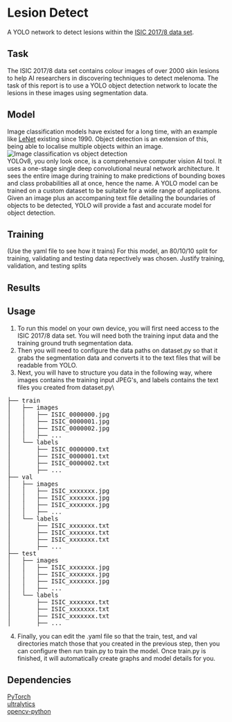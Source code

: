 # Lesion Detect
A YOLO network to detect lesions within the [ISIC 2017/8 data set](https://challenge.isic-archive.com/data/#2017).
## Task
The ISIC 2017/8 data set contains colour images of over 2000 skin lesions to help AI researchers in discovering techniques to detect melenoma. The task of this report is to use a YOLO object detection network to locate the lesions in these images using segmentation data.
## Model
Image classification models have existed for a long time, with an example like [LeNet](https://en.wikipedia.org/wiki/LeNet) existing since 1990. Object detection is an extension of this, being able to localise multiple objects within an image.
![Image classification vs object detection](https://ambolt.io/wp-content/uploads/classification-object-detection.png)\
YOLOv8, you only look once, is a comprehensive computer vision AI tool. It uses a one-stage single deep convolutional neural network architecture. It sees the entire image during training to make predictions of bounding boxes and class probabilities all at once, hence the name.
A YOLO model can be trained on a custom dataset to be suitable for a wide range of applications. Given an image plus an accompaning text file detailing the boundaries of objects to be detected, YOLO will provide a fast and accurate model for object detection.

## Training
(Use the yaml file to see how it trains)
For this model, an 80/10/10 split for training, validating and testing data repectively was chosen.
Justify training, validation, and testing splits

## Results

## Usage
1. To run this model on your own device, you will first need access to the ISIC 2017/8 data set. You will need both the training input data and the training ground truth segmentation data.
2. Then you will need to configure the data paths on dataset.py so that it grabs the segmentation data and converts it to the text files that will be readable from YOLO.
3. Next, you will have to structure you data in the following way, where images contains the training input JPEG's, and labels contains the text files you created from dataset.py\
<pre>
├── train
│   ├── images
│   │   ├── ISIC_0000000.jpg
│   │   ├── ISIC_0000001.jpg
│   │   ├── ISIC_0000002.jpg
│   │   ├── ...
│   └── labels
│       ├── ISIC_0000000.txt
│       ├── ISIC_0000001.txt
│       ├── ISIC_0000002.txt
│       ├── ...
├── val
│   ├── images
│   │   ├── ISIC_xxxxxxx.jpg
│   │   ├── ISIC_xxxxxxx.jpg
│   │   ├── ISIC_xxxxxxx.jpg
│   │   ├── ...
│   └── labels
│       ├── ISIC_xxxxxxx.txt
│       ├── ISIC_xxxxxxx.txt
│       ├── ISIC_xxxxxxx.txt
│       ├── ...
├── test
│   ├── images
│   │   ├── ISIC_xxxxxxx.jpg
│   │   ├── ISIC_xxxxxxx.jpg
│   │   ├── ISIC_xxxxxxx.jpg
│   │   ├── ...
│   └── labels
│       ├── ISIC_xxxxxxx.txt
│       ├── ISIC_xxxxxxx.txt
│       ├── ISIC_xxxxxxx.txt
│       ├── ...
</pre>
4. Finally, you can edit the .yaml file so that the train, test, and val directories match those that you created in the previous step, then you can configure then run train.py to train the model. Once train.py is finished, it will automatically create graphs and model details for you.

## Dependencies
[PyTorch](https://pytorch.org/)\
[ultralytics](https://pypi.org/project/ultralytics/)\
[opencv-python](https://pypi.org/project/opencv-python/)